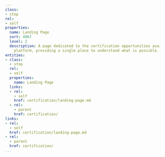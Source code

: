 ```yaml
---
class:
- stop
rel:
- self
properties:
  name: Landing Page
  sort: 4067
  level: 2
  description: A page dedicated to the certification opportunities available via a
    platform, providing a single place to understand what is possible.
entities:
- class:
  - stop
  rel:
  - self
  properties:
    name: Landing Page
  links:
  - rel:
    - self
    href: certification/landing-page.md
  - rel:
    - parent
    href: certification/
links:
- rel:
  - self
  href: certification/landing-page.md
- rel:
  - parent
  href: certification/
...
```

